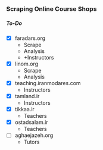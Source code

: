 ### Scraping Online Course Shops

##### To-Do
- [x] faradars.org
	- Scrape
	- Analysis
	- +Instructors
- [x] linom.org
	- Scrape
	- Analysis
- [x] teaching.iranmodares.com
	- Instructors
- [x] tamland.ir
	- Instructors
- [x] tikkaa.ir
	- Teachers
- [x] ostadsalam.ir
	- Teachers
- [ ] aghaejazeh.org
	- Tutors